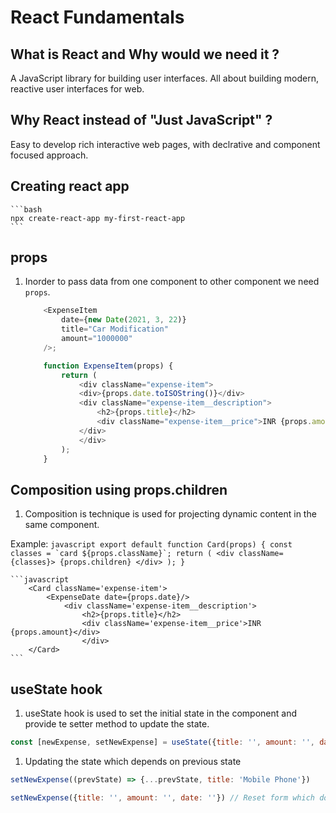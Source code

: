 # React Fundamentals

## What is React and Why would we need it ?

A JavaScript library for building user interfaces. All about building modern, reactive user interfaces for web.

## Why React instead of "Just JavaScript" ?

Easy to develop rich interactive web pages, with declrative and component focused approach.

## Creating react app

    ```bash
    npx create-react-app my-first-react-app
    ```

## props

1. Inorder to pass data from one component to other component we need `props`.

    ```javascript
        <ExpenseItem
            date={new Date(2021, 3, 22)}
            title="Car Modification"
            amount="1000000"
        />;

        function ExpenseItem(props) {
            return (
                <div className="expense-item">
                <div>{props.date.toISOString()}</div>
                <div className="expense-item__description">
                    <h2>{props.title}</h2>
                    <div className="expense-item__price">INR {props.amount}</div>
                </div>
                </div>
            );
        }
    ```

## Composition using props.children

1. Composition is technique is used for projecting dynamic content in the same component.

Example:
    ```javascript
        export default function Card(props) {
            const classes = `card ${props.className}`;
            return (
                <div className={classes}>
                    {props.children}
                </div>
            );
        }
    ```

    ```javascript
        <Card className='expense-item'>
            <ExpenseDate date={props.date}/>
                <div className='expense-item__description'>
                    <h2>{props.title}</h2>
                    <div className='expense-item__price'>INR {props.amount}</div>
                    </div>
        </Card>
    ```

## useState hook

1. useState hook is used to set the initial state in the component and provide te setter method to update the state.

```javascript
const [newExpense, setNewExpense] = useState({title: '', amount: '', date: ''});
```

1. Updating the state which depends on previous state

```javascript
setNewExpense((prevState) => {...prevState, title: 'Mobile Phone'})

setNewExpense({title: '', amount: '', date: ''}) // Reset form which dont need previous state
```